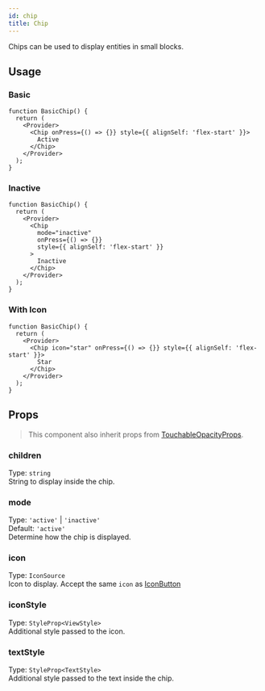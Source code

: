 ```yaml
---
id: chip
title: Chip
---
```


Chips can be used to display entities in small blocks.

## Usage

### Basic

```tsx live
function BasicChip() {
  return (
    <Provider>
      <Chip onPress={() => {}} style={{ alignSelf: 'flex-start' }}>
        Active
      </Chip>
    </Provider>
  );
}
```

### Inactive

```tsx live
function BasicChip() {
  return (
    <Provider>
      <Chip
        mode="inactive"
        onPress={() => {}}
        style={{ alignSelf: 'flex-start' }}
      >
        Inactive
      </Chip>
    </Provider>
  );
}
```

### With Icon

```tsx live
function BasicChip() {
  return (
    <Provider>
      <Chip icon="star" onPress={() => {}} style={{ alignSelf: 'flex-start' }}>
        Star
      </Chip>
    </Provider>
  );
}
```

## Props

> This component also inherit props from [TouchableOpacityProps](https://facebook.github.io/react-native/docs/touchableopacity#props).

### children

Type: `string`  
String to display inside the chip.

### mode

Type: `'active'` | `'inactive'`  
Default: `'active'`  
Determine how the chip is displayed.

### icon

Type: `IconSource`  
Icon to display. Accept the same `icon` as [IconButton](IconButton.md)

### iconStyle

Type: `StyleProp<ViewStyle>`  
Additional style passed to the icon.

### textStyle

Type: `StyleProp<TextStyle>`  
Additional style passed to the text inside the chip.
